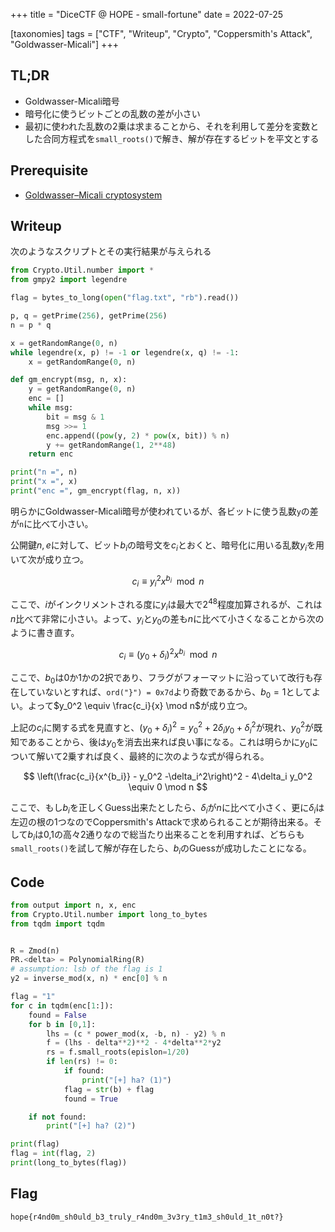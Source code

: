 +++
title = "DiceCTF @ HOPE - small-fortune"
date = 2022-07-25

[taxonomies]
tags = ["CTF", "Writeup", "Crypto", "Coppersmith's Attack", "Goldwasser-Micali"]
+++

## TL;DR

- Goldwasser-Micali暗号
- 暗号化に使うビットごとの乱数の差が小さい
- 最初に使われた乱数の2乗は求まることから、それを利用して差分を変数とした合同方程式を`small_roots()`で解き、解が存在するビットを平文とする

## Prerequisite

- [Goldwasser–Micali cryptosystem](https://en.wikipedia.org/wiki/Goldwasser%E2%80%93Micali_cryptosystem)

## Writeup

次のようなスクリプトとその実行結果が与えられる

```python
from Crypto.Util.number import *
from gmpy2 import legendre

flag = bytes_to_long(open("flag.txt", "rb").read())

p, q = getPrime(256), getPrime(256)
n = p * q

x = getRandomRange(0, n)
while legendre(x, p) != -1 or legendre(x, q) != -1:
    x = getRandomRange(0, n)

def gm_encrypt(msg, n, x):
    y = getRandomRange(0, n)
    enc = []
    while msg:
        bit = msg & 1
        msg >>= 1
        enc.append((pow(y, 2) * pow(x, bit)) % n)
        y += getRandomRange(1, 2**48)
    return enc

print("n =", n)
print("x =", x)
print("enc =", gm_encrypt(flag, n, x))
```

明らかにGoldwasser-Micali暗号が使われているが、各ビットに使う乱数`y`の差が`n`に比べて小さい。

公開鍵$n,e$に対して、ビット$b_i$の暗号文を$c_i$とおくと、暗号化に用いる乱数$y_i$を用いて次が成り立つ。

$$
c_i \equiv {y_i}^2x^{b_i} \mod n
$$

ここで、$i$がインクリメントされる度に$y_i$は最大で$2^{48}$程度加算されるが、これは$n$比べて非常に小さい。よって、$y_i$と$y_0$の差も$n$に比べて小さくなることから次のように書き直す。

$$
c_i \equiv (y_0+\delta_i)^2x^{b_i} \mod n
$$

ここで、$b_0$は0か1かの2択であり、フラグがフォーマットに沿っていて改行も存在していないとすれば、`ord("}") = 0x7d`より奇数であるから、$b_0=1$としてよい。よって$y_0^2 \equiv \frac{c_i}{x} \mod n$が成り立つ。

上記の$c_i$に関する式を見直すと、$(y_0+\delta_i)^2 = y_0^2+2\delta_i y_0 + \delta_i^2$が現れ、$y_0^2$が既知であることから、後は$y_0$を消去出来れば良い事になる。これは明らかに$y_0$について解いて2乗すれば良く、最終的に次のような式が得られる。

$$
\left(\frac{c_i}{x^{b_i}} - y_0^2 -\delta_i^2\right)^2 - 4\delta_i y_0^2 \equiv 0 \mod n
$$

ここで、もし$b_i$を正しくGuess出来たとしたら、$\delta_i$が$n$に比べて小さく、更に$\delta_i$は左辺の根の1つなのでCoppersmith's Attackで求められることが期待出来る。そして$b_i$は0,1の高々2通りなので総当たり出来ることを利用すれば、どちらも`small_roots()`を試して解が存在したら、$b_i$のGuessが成功したことになる。

## Code

```python
from output import n, x, enc
from Crypto.Util.number import long_to_bytes
from tqdm import tqdm


R = Zmod(n)
PR.<delta> = PolynomialRing(R)
# assumption: lsb of the flag is 1
y2 = inverse_mod(x, n) * enc[0] % n

flag = "1"
for c in tqdm(enc[1:]):
    found = False
    for b in [0,1]:
        lhs = (c * power_mod(x, -b, n) - y2) % n
        f = (lhs - delta**2)**2 - 4*delta**2*y2
        rs = f.small_roots(epislon=1/20)
        if len(rs) != 0:
            if found:
                print("[+] ha? (1)")
            flag = str(b) + flag
            found = True

    if not found:
        print("[+] ha? (2)")

print(flag)
flag = int(flag, 2)
print(long_to_bytes(flag))
```

## Flag

`hope{r4nd0m_sh0uld_b3_truly_r4nd0m_3v3ry_t1m3_sh0uld_1t_n0t?}`

